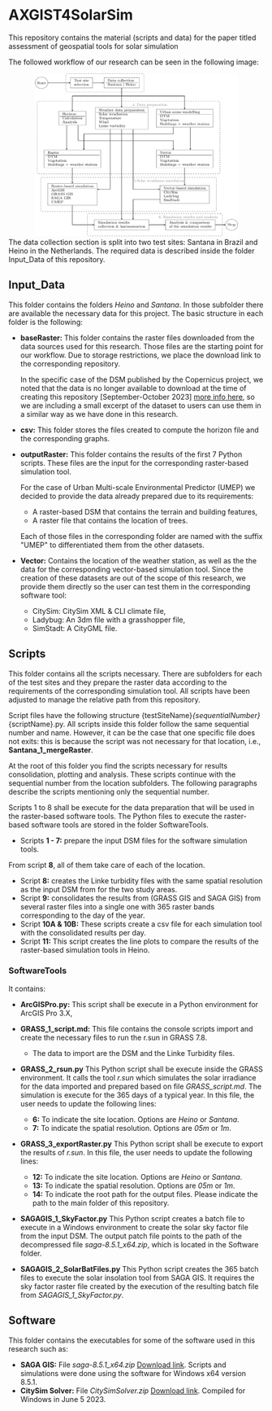 # AXGIST4SolarSim
This repository contains the material (scripts and data) for the paper titled assessment of geospatial tools for solar simulation

The followed workflow of our research can be seen in the following image:
<center>
<img src="images/workflow.png " width="400" height="320">
</center>
The data collection section is split into two test sites: Santana in Brazil and Heino in the Netherlands. The required data is described inside the folder Input_Data of this repository.

## Input_Data
This folder contains the folders *Heino* and *Santana*. In those subfolder there are available the necessary data for this project. The basic structure in each folder is the following:

- **baseRaster:** This folder contains the raster files downloaded from the data sources used for this research. Those files are the starting point for our workflow. Due to storage restrictions, we place the download link to the corresponding repository.

    In the specific case of the DSM published by the Copernicus project, we noted that the data is no longer available to download at the time of creating this repository [September-October 2023] [more info here](https://land.copernicus.eu/en/products/products-that-are-no-longer-disseminated-on-the-clms-website?tag=Copernicus%20Land), so we are including a small excerpt of the dataset to users can use them in a similar way as we have done in this research.

- **csv:** This folder stores the files created to compute the horizon file and the corresponding graphs.
- **outputRaster:** This folder contains the results of the first 7 Python scripts. These files are the input for the corresponding raster-based simulation tool.

    For the case of Urban Multi-scale Environmental Predictor (UMEP) we decided to provide the data already prepared due to its requirements:
    - A raster-based DSM that contains the terrain and building features,
    - A raster file that contains the location of trees.

    Each of those files in the corresponding folder are named with the suffix "UMEP" to differentiated them from the other datasets.
- **Vector:** Contains the location of the weather station, as well as the the data for the corresponding vector-based simulation tool. Since the creation of these datasets are out of the scope of this research, we provide them directly so the user can test them in the corresponding software tool:
    - CitySim: CitySim XML & CLI climate file,
    - Ladybug: An 3dm file with a grasshopper file,
    - SimStadt: A CityGML file.

## Scripts
This folder contains all the scripts necessary. There are subfolders for each of the test sites and they prepare the raster data according to the requirements of the corresponding simulation tool. All scripts have been adjusted to manage the relative path from this repository.

Script files have the following structure {testSiteName}_{sequentialNumber}_{scriptName}.py. All scripts inside this folder follow the same sequential number and name. However, it can be the case that one specific file does not exits: this is because the script was not necessary for that location, i.e., **Santana_1_mergeRaster**.

At the root of this folder you find the scripts necessary for results consolidation, plotting and analysis. These scripts continue with the sequential number from the location subfolders. The following paragraphs describe the scripts mentioning only the sequential number.

Scripts 1 to 8 shall be execute for the data preparation that will be used in the raster-based software tools. The Python files to execute the raster-based software tools are stored in the folder SoftwareTools.

- Scripts **1 - 7:** prepare the input DSM files for the software simulation tools.

From script **8**, all of them take care of each of the location.

- Script **8:** creates the Linke turbidity files with the same spatial resolution as the input DSM from for the two study areas.
- Script **9:** consolidates the results from (GRASS GIS and SAGA GIS) from several raster files into a single one with 365 raster bands corresponding to the day of the year.
- Script **10A & 10B:** These scripts create a csv file for each simulation tool with the consolidated results per day.
- Script **11:** This script creates the line plots to compare the results of the raster-based simulation tools in Heino.

### SoftwareTools
It contains:
-  **ArcGISPro.py:** This script shall be execute in a Python environment for ArcGIS Pro 3.X,
- **GRASS_1_script.md:** This file contains the console scripts import and create the necessary files to run the r.sun in GRASS 7.8.
    - The data to import are the DSM and the Linke Turbidity files.
-  **GRASS_2_rsun.py** This Python script shall be execute inside the GRASS environment. It calls the tool *r.sun* which simulates the solar irradiance for the data imported and prepared based on file *GRASS_script.md*. The simulation is execute for the 365 days of a typical year. In this file, the user needs to update the following lines:
    - **6:** To indicate the site location. Options are *Heino* or *Santana*.
    - **7:** To indicate the spatial resolution. Options are *05m* or *1m*.
- **GRASS_3_exportRaster.py** This Python script shall be execute to export the results of *r.sun*. In this file, the user needs to update the following lines:
    - **12:** To indicate the site location. Options are *Heino* or *Santana*.
    - **13:** To indicate the spatial resolution. Options are *05m* or *1m*.
    - **14:** To indicate the root path for the output files. Please indicate the path to the main folder of this repository.
- **SAGAGIS_1_SkyFactor.py** This Python script creates a batch file to execute in a Windows environment to create the solar sky factor file from the input DSM. The output patch file points to the path of the decompressed file *saga-8.5.1_x64.zip*, which is located in the Software folder.

- **SAGAGIS_2_SolarBatFiles.py** This Python script creates the 365 batch files to execute the solar insolation tool from SAGA GIS. It requires the sky factor raster file created by the execution of the resulting batch file from *SAGAGIS_1_SkyFactor.py*.
## Software
This folder contains the executables for some of the software used in this research such as:
- **SAGA GIS:** File *saga-8.5.1_x64.zip* [Download link](https://sourceforge.net/projects/saga-gis/files/SAGA%20-%208/SAGA%20-%208.5.1/). Scripts and simulations were done using the software for Windows x64 version 8.5.1.
- **CitySim Solver:** File *CitySimSolver.zip* [Download link](https://github.com/kaemco/CitySim-Solver). Compiled for Windows in June 5 2023.